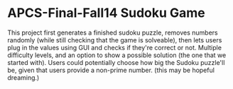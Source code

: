 APCS-Final-Fall14
Sudoku Game
=================
This project first generates a finished sudoku puzzle, removes numbers randomly (while still checking that the game is solveable), then lets users plug in the values using GUI and checks if they're correct or not. Multiple difficulty levels, and an option to show a possible solution (the one that we started with). Users could potentially choose how big the Sudoku puzzle'll be, given that users provide a non-prime number. (this may be hopeful dreaming.)
